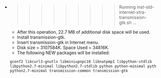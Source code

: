 * >>>>>>>>> Running inst-std-internet-xtra-transmission-gtk.sh ...
  * After this operation, 22.7 MB of additional disk space will be used.
  * Install transmission-gtk.
  * Insert transmission-gtk in Internet menu.
  * Disk size = 3107584K. Space Used = 34816K.
  * The following NEW packages will be installed:
  ```bash
  gconf2 libcurl3-gnutls libminiupnpc10 libnatpmp1 libpython-stdlib
  libpython2.7-minimal libpython2.7-stdlib python python-minimal python2.7
  python2.7-minimal transmission-common transmission-gtk
  ```
